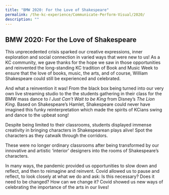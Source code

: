 ```yaml
---
title: "BMW 2020: For the Love of Shakespeare"
permalink: /the-kc-experience/Communicate-Perform-Visual/2020/
description: ""
---
```


## BMW 2020: For the Love of Shakespeare

This unprecedented crisis sparked our creative expressions, inner exploration and social connection in varied ways that were new to us! As a KC community, we gave thanks for the hope we saw in those opportunities and reinvented the long-standing KC tradition of Book and Music Week to ensure that the love of books, music, the arts, and of course, William Shakespeare could still be experienced and celebrated.

And what a reinvention it was! From the black box being turned into our very own live streaming studio to the the students gathering in their class for the BMW mass dance to _I Just Can’t Wait to be King_ from Disney’s _The Lion King_. Based on Shakespeare’s Hamlet, Shakespeare could never have imagined this funky reinterpretation which made the spirits of KCians swing and dance to the upbeat song!

Despite being limited to their classrooms, students displayed immense creativity in bringing characters in Shakespearean plays alive! Spot the characters as they catwalk through the corridors.

These were no longer ordinary classrooms after being transformed by our innovative and artistic ‘interior’ designers into the rooms of Shakespeare’s characters.

In many ways, the pandemic provided us opportunities to slow down and reflect, and then to reimagine and reinvent. Covid allowed us to pause and reflect, to look closely at what we do and ask: Is this necessary? Does it need to be changed? How can we change it? Covid showed us new ways of celebrating the importance of the arts in our lives!